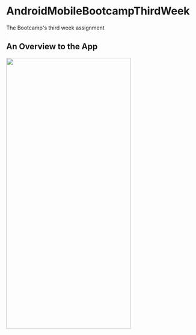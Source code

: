 # AndroidMobileBootcampThirdWeek
The Bootcamp's third week assignment

## An Overview to the App

<img src="https://user-images.githubusercontent.com/35261110/133776379-44de8842-c197-4587-84dd-24ecd82154e6.gif" width="331" height="721"/>
